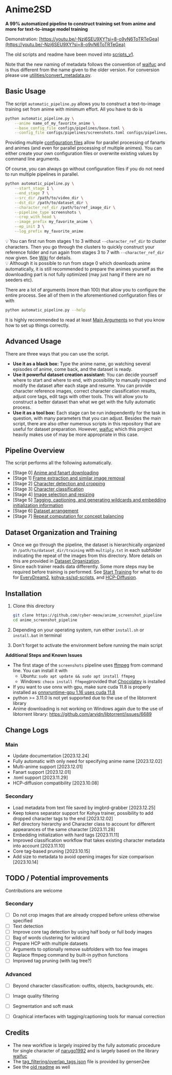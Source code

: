# Anime2SD

**A 99% automatized pipeline to construct training set from anime and more for text-to-image model training**

Demonstration: [https://youtu.be/-Nzj6SEU9XY?si=8-o9vN6ToTRTeGea](https://youtu.be/-Nzj6SEU9XY?si=8-o9vN6ToTRTeGea)

The old scripts and readme have been moved into [scripts_v1](scripts_v1).

Note that the new naming of metadata follows the convention of [waifuc](https://github.com/deepghs/waifuc) and is thus different from the name given to the older version.
For conversion please use [utilities/convert_metadata.py](utilities/convert_metadata.py).


## Basic Usage

The script `automatic_pipeline.py` allows you to construct a text-to-image training set from anime with minimum effort. All you have to do is

```bash
python automatic_pipeline.py \
    --anime name_of_my_favorite_anime \
    --base_config_file configs/pipelines/base.toml \
    --config_file configs/pipelines/screenshots.toml configs/pipelines/booru.toml [...]
```

Providing multiple [configuration files](configs/pipelines) allow for parallel processing of fanarts and animes (and even for parallel processing of multiple animes). You can either create your own configuration files or overwrite existing values by command line arguments.

Of course, you can always go without configuration files if you do not need to run multiple pipelines in parallel.

```bash
python automatic_pipeline.py \
    --start_stage 1 \
    --end_stage 7 \
    --src_dir /path/to/video_dir \
    --dst_dir /path/to/dataset_dir \
    --character_ref_dir /path/to/ref_image_dir \
    --pipeline_type screenshots \
    --crop_with_head \
    --image_prefix my_favorite_anime \
    --ep_init 3 \
    --log_prefix my_favorite_anime
```

:bulb: You can first run from stages 1 to 3 without `--character_ref_dir` to cluster characters. Then you go through the clusters to quickly construct your reference folder and run again from stages 3 to 7 with `--character_ref_dir` now given. See [Wiki](https://github.com/cyber-meow/anime_screenshot_pipeline/wiki) for details.  
:bulb:  Although it is possible to run from stage 0 which downloads anime automatically, it is still recommended to prepare the animes yourself as the downloading part is not fully optimized (may just hang if there are no seeders etc).

There are a lot of arguments (more than 100) that allow you to configure the entire process. See all of them in the aforementioned configuration files or with
```bash
python automatic_pipeline.py --help
```

It is highly recommended to read at least [Main Arguments](https://github.com/cyber-meow/anime_screenshot_pipeline/wiki/Main-Arguments) so that you know how to set up things correctly.

## Advanced Usage

There are three ways that you can use the script.

- **Use it as a black box:** Type the anime name, go watching several episodes of anime, come back, and the dataset is ready.
- **Use it powerful dataset creation assistant:** You can decide yourself where to start and where to end, with possibility to manually inspect and modify the dataset after each stage and resume. You can provide character reference images, correct character classification results, adjust core tags, edit tags with other tools. This will allow you to construct a better dataset than what we get with the fully automatic process.
- **Use it as a tool box:** Each stage can be run independently for the task in question, with many parameters that you can adjust. Besides the main script, there are also other numerous scripts in this repository that are useful for dataset preparation. However, [waifuc](https://github.com/deepghs/waifuc) which this project heavily makes use of may be more appropriate in this case.

## Pipeline Overview

The script performs all the following automatically.

- [Stage 0] [Anime and fanart downloading](https://github.com/cyber-meow/anime_screenshot_pipeline/wiki/Stage-0:-Anime-and-Fanart-Downloading)
- [Stage 1] [Frame extraction and similar image removal](https://github.com/cyber-meow/anime_screenshot_pipeline/wiki/Stage-1:-Frame-Extraction-and-Similar-Image-Removal)
- [Stage 2] [Character detection and cropping ](https://github.com/cyber-meow/anime_screenshot_pipeline/wiki/Stage-2:-Character-Detection-and-Cropping)
- [Stage 3] [Character classification](https://github.com/cyber-meow/anime_screenshot_pipeline/wiki/Stage-3:-Character-Classification)
- [Stage 4] [Image selection and resizing](https://github.com/cyber-meow/anime_screenshot_pipeline/wiki/Stage-4:-Image-Selection-and-Resizing)
- [Stage 5] [Tagging, captioning, and generating wildcards and embedding initialization information](https://github.com/cyber-meow/anime_screenshot_pipeline/wiki/Stage-5:-Tagging-and-Captioning)
- [Stage 6] [Dataset arrangement](https://github.com/cyber-meow/anime_screenshot_pipeline/wiki/Stage-6:-Dataset-Arrangement)
- [Stage 7] [Repeat computation for concept balancing](https://github.com/cyber-meow/anime_screenshot_pipeline/wiki/Stage-7:-Repeat-Computation-for-Concept-Balancing)


## Dataset Organization and Training

- Once we go through the pipeline, the dataset is hierarchically organized in `/path/to/dataset_dir/training` with `multiply.txt` in each subfolder indicating the repeat of the images from this directory. More details on this are provided in [Dataset Organization](https://github.com/cyber-meow/anime_screenshot_pipeline/wiki/Dataset-Organization).
- Since each trainer reads data differently. Some more steps may be required before training is performed. See [Start Training](https://github.com/cyber-meow/anime_screenshot_pipeline/wiki/Start-Training) for what to do for [EveryDream2](https://github.com/victorchall/EveryDream2trainer), [kohya-ss/sd-scripts](https://github.com/kohya-ss/sd-scripts), and [HCP-Diffusion](https://github.com/7eu7d7/HCP-Diffusion).

## Installation

1. Clone this directory
    ```bash
    git clone https://github.com/cyber-meow/anime_screenshot_pipeline
    cd anime_screenshot_pipeline
    ```

2.  Depending on your operating system, run either `install.sh` or `install.bat` in terminal
3. Don't forget to activate the environment before running the main script

**Additional Steps and Known Issues**
 
- The first stage of the `screenshots` pipeline uses [ffmpeg](https://ffmpeg.org/) from command line. You can install it with
    - Ubuntu: `sudo apt update && sudo apt install ffmpeg`
    - Windows: `choco install ffmpeg`provided that [Chocolatey](https://chocolatey.org/install) is installed
- If you want to use onnx with gpu, make sure cuda 11.8 is properly installed as [onnxruntime-gpu 1.16 uses cuda 11.8](https://onnxruntime.ai/docs/execution-providers/CUDA-ExecutionProvider.html#requirements) 
- python >= 3.11.0 is not yet supported due to the use of the libtorrent library
- Anime downloading is not working on Windows again due to the use of libtorrent library: https://github.com/arvidn/libtorrent/issues/6689


## Change Logs

### Main

- Update documentation [2023.12.24]
- Fully automatic with only need for specifying anime name [2023.12.02]
- Multi-anime support [2023.12.01]
- Fanart support [2023.12.01]
- .toml support [2023.11.29]
- HCP-diffusion compatibility [2023.10.08]

### Secondary

- Load metadata from text file saved by imgbrd-grabber [2023.12.25]
- Keep tokens separator support for Kohya trainer, possibility to add dropped character tags to the end [2023.12.02]
- Ref directory hierarchy and Character class to account for different appearances of the same character [2023.11.28]
- Embedding initialization with hard tags [2023.11.11]
- Improved classification workflow that takes existing character metadata into account [2023.11.10]
- Core tag-based pruning [2023.10.15]
- Add size to metadata to avoid opening images for size comparison [2023.10.14]


## TODO / Potential improvements

Contributions are welcome

### Secondary

- [ ] Do not crop images that are already cropped before unless otherwise specified
- [ ] Text detection
- [ ] Improve core tag detection by using half body or full body images
- [ ] Bag of words clustering for wildcard
- [ ] Prepare HCP with multiple datasets
- [ ] Arguments to optionally remove subfolders with too few images
- [ ] Replace ffmpeg command by built-in python functions
- [ ] Improved tag pruning (with tag tree?)

### Advanced

- [ ] Beyond character classification: outfits, objects, backgrounds, etc.
- [ ] Image quality filtering 
- [ ] Segmentation and soft mask
- [ ] Graphical interfaces with tagging/captioning tools for manual correction



## Credits

- The new workflow is largely inspired by the fully automatic procedure for single character of [narugo1992](https://github.com/narugo1992) and is largely based on the library [waifuc](https://github.com/deepghs/waifuc)
- The [tag_filtering/overlap_tags.json](tag_filtering/overlap_tags.json) file is provided by gensen2ee
- See the [old readme](scripts_v1/README.md) as well

